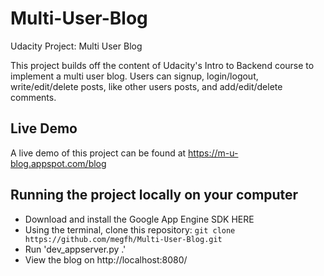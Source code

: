 # Multi-User-Blog
Udacity Project: Multi User Blog

This project builds off the content of Udacity's Intro to Backend course to implement a multi user blog. Users can signup, login/logout, write/edit/delete posts, like other users posts, and add/edit/delete comments.

## Live Demo

A live demo of this project can be found at https://m-u-blog.appspot.com/blog

## Running the project locally on your computer

* Download and install the Google App Engine SDK HERE
* Using the terminal, clone this repository: `git clone https://github.com/megfh/Multi-User-Blog.git`
* Run 'dev_appserver.py .'
* View the blog on http://localhost:8080/
